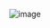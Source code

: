 ![image](https://github.com/companyakis/flutter-step-by-step/assets/77589867/673fdfd0-28b5-4ae5-8428-19520168a859)
